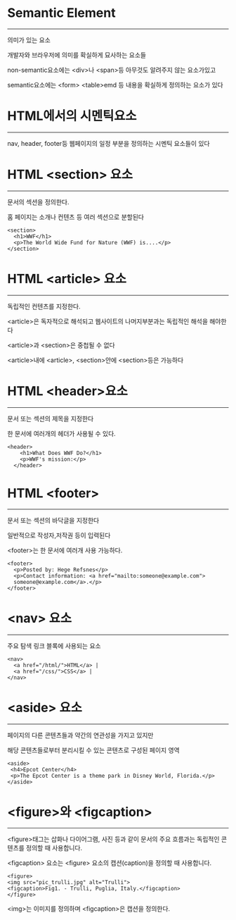 # Semantic Element
------------------
의미가 있는 요소

개발자와 브라우저에 의미를 확실하게 묘사하는 요소들

non-semantic요소에는 \<div>나 \<span>등 아무것도 알려주지 않는 요소가있고

semantic요소에는 \<form> \<table>emd 등 내용을 확실하게 정의하는 요소가 있다

# HTML에서의 시멘틱요소
----------------

nav, header, footer등 웹페이지의 일정 부분을 정의하는 시멘틱 요소들이 있다

# HTML \<section> 요소
----------------

문서의 섹션을 정의한다.

홈 페이지는 소개나 컨텐츠 등 여러 섹션으로 분할된다

```
<section>
  <h1>WWF</h1>
  <p>The World Wide Fund for Nature (WWF) is....</p>
</section>
```

# HTML \<article> 요소
----------------------

독립적인 컨텐츠를 지정한다.

\<article>은 독자적으로 해석되고 웹사이트의 나머지부분과는 독립적인 해석을 해야한다

\<article>과 \<section>은 중첩될 수 없다

\<article>내에 \<article>, \<section>안에 \<section>등은 가능하다

# HTML \<header>요소
-------------

문서 또는 섹션의 제목을 지정한다

한 문서에 여러개의 헤더가 사용될 수 있다.

```
<header>
    <h1>What Does WWF Do?</h1>
    <p>WWF's mission:</p>
  </header>
```

# HTML \<footer>
-----------------
문서 또는 섹션의 바닥글을 지정한다

일반적으로 작성자,저작권 등이 입력된다

\<footer>는 한 문서에 여러개 사용 가능하다.

```
<footer>
  <p>Posted by: Hege Refsnes</p>
  <p>Contact information: <a href="mailto:someone@example.com">
  someone@example.com</a>.</p>
</footer>
```

# \<nav> 요소
-------------
주요 탐색 링크 블록에 사용되는 요소

```
<nav>
  <a href="/html/">HTML</a> |
  <a href="/css/">CSS</a> |
</nav>
```

# \<aside> 요소
-----------------

 페이지의 다른 콘텐츠들과 약간의 연관성을 가지고 있지만
 
 해당 콘텐츠들로부터 분리시킬 수 있는 콘텐츠로 구성된 페이지 영역
 
 ```
 <aside>
  <h4>Epcot Center</h4>
  <p>The Epcot Center is a theme park in Disney World, Florida.</p>
</aside>
 ```
 
 # \<figure>와 \<figcaption>
 ----------------------
 
 \<figure>태그는 삽화나 다이어그램, 사진 등과 같이 문서의 주요 흐름과는 독립적인 콘텐츠를 정의할 때 사용합니다.
 
  \<figcaption> 요소는 \<figure> 요소의 캡션(caption)을 정의할 때 사용합니다.
  
  ```
  <figure>
  <img src="pic_trulli.jpg" alt="Trulli">
  <figcaption>Fig1. - Trulli, Puglia, Italy.</figcaption>
</figure>
  ```
  
  \<img>는 이미지를 정의하며 \<figcaption>은 캡션을 정의한다.
  
